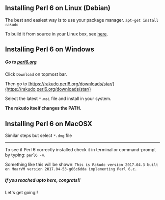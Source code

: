 ## Installing Perl 6 on Linux (Debian)

The best and easiest way is to use your package manager.
`apt-get install rakudo `

To build it from source in your Linux box, see [here](https://github.com/rakudo/rakudo#building-and-installing-rakudo).


## Installing Perl 6 on Windows 

##### Go to [perl6.org](https://perl6.org/)

Click `Download` on topmost bar.

Then go to [https://rakudo.perl6.org/downloads/star/](https://rakudo.perl6.org/downloads/star/)

Select the latest `*.msi` file and install in your system.

**The rakudo itself changes the PATH.**

## Installing Perl 6 on MacOSX

Similar steps but select `*.dmg` file

---

To see if Perl 6 correctly installed check it in terminal or command-prompt by typing:
`perl6 -v`.

Something like this will be shown:
`This is Rakudo version 2017.04.3 built on MoarVM version 2017.04-53-g66c6dda
implementing Perl 6.c.`

##### If you reached upto here, congrats!! 

Let's get going!!







